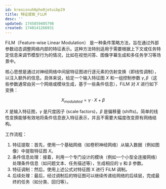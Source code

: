 ```yaml
---
id: kreoisnuh8pho0jotuibp29
title: 特征提取_FiLM
desc: ''
updated: 1745859405798
created: 1740141266931
---
```


FiLM（Feature-wise Linear Modulation） 是一种条件策略方法，旨在通过外部参数动态调整网络内部的特征表示。这种方法特别适用于需要根据上下文或任务特定信息来调节模型行为的情况，比如在视觉问答、图像字幕生成和多任务学习等场景中。

核心思想是通过对神经网络中间层特征图进行逐元素的仿射变换（即线性调制），以注入额外的信息。具体来说，给定一个输入特征图 $X$ 和一组控制参数 $γ,β$（这些参数通常由另一个网络或模块生成，基于一些条件信息），FiLM 对 $X$ 进行如下变换：

$$
X_{modulated}=\gamma \cdot X + \beta
$$

$X$ 是输入特征图，$\gamma$ 是尺度因子 (scale factors)，$\beta$ 是偏移量 (shifts)。简单的线性变换能够有效地将条件信息嵌入特征表示，并且不需要大幅度改变原有网络结构。

工作流程：
1. 特征提取：首先，使用一个基础网络（如卷积神经网络）从输入数据（例如图像）中提取特征图 $X$。
2. 条件信息处理：接着，利用一个专门设计的模块（例如一个小型全连接网络）处理条件信息（如问题文本、任务描述等），生成相应的 γ 和 β 参数。
3. 特征调制：然后，使用上述公式对特征图 X 进行 FiLM 调制。
4. 后续处理：最后，经过调制后的特征图可以继续传递给网络的后续层，完成最终的任务（如分类、回归等）。

